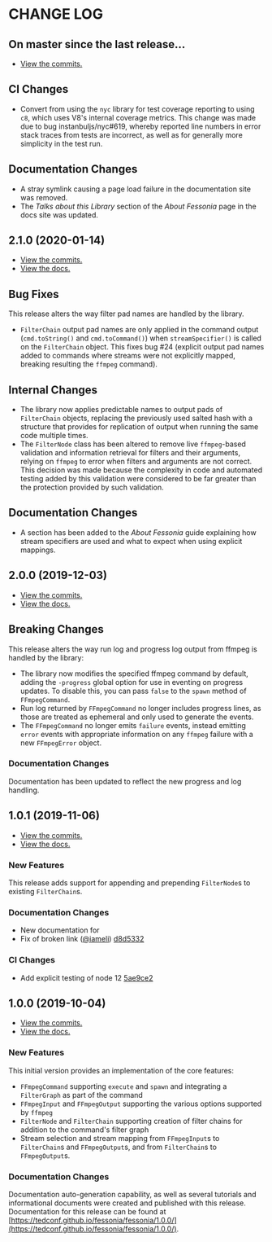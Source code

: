 # CHANGE LOG

## On master since the last release...

* [View the commits.](https://github.com/tedconf/fessonia/compare/2.1.0...master)

## CI Changes

* Convert from using the `nyc` library for test coverage reporting to using `c8`, which uses V8's internal coverage metrics. This change was made due to bug instanbuljs/nyc#619, whereby reported line numbers in error stack traces from tests are incorrect, as well as for generally more simplicity in the test run. 

## Documentation Changes

* A stray symlink causing a page load failure in the documentation site was removed.
* The _Talks about this Library_ section of the _About Fessonia_ page in the docs site was updated.

## 2.1.0 (2020-01-14)

* [View the commits.](https://github.com/tedconf/fessonia/compare/2.0.0...2.1.0)
* [View the docs.](https://tedconf.github.io/fessonia/fessonia/2.1.0/)

## Bug Fixes

This release alters the way filter pad names are handled by the library.

* `FilterChain` output pad names are only applied in the command output (`cmd.toString()` and `cmd.toCommand()`) when `streamSpecifier()` is called on the `FilterChain` object. This fixes bug #24 (explicit output pad names added to commands where streams were not explicitly mapped, breaking resulting the `ffmpeg` command).

## Internal Changes

* The library now applies predictable names to output pads of `FilterChain` objects, replacing the previously used salted hash with a structure that provides for replication of output when running the same code multiple times.
* The `FilterNode` class has been altered to remove live `ffmpeg`-based validation and information retrieval for filters and their arguments, relying on `ffmpeg` to error when filters and arguments are not correct. This decision was made because the complexity in code and automated testing added by this validation were considered to be far greater than the protection provided by such validation.

## Documentation Changes

* A section has been added to the *About Fessonia* guide explaining how stream specifiers are used and what to expect when using explicit mappings.

## 2.0.0 (2019-12-03)

* [View the commits.](https://github.com/tedconf/fessonia/compare/1.0.1...2.0.0)
* [View the docs.](https://tedconf.github.io/fessonia/fessonia/2.0.0/)

## Breaking Changes

This release alters the way run log and progress log output from ffmpeg is handled by the library:

* The library now modifies the specified ffmpeg command by default, adding the `-progress` global option for use in eventing on progress updates. To disable this, you can pass `false` to the `spawn` method of `FFmpegCommand`.
* Run log returned by `FFmpegCommand` no longer includes progress lines, as those are treated as ephemeral and only used to generate the events.
* The `FFmpegCommand` no longer emits `failure` events, instead emitting `error` events with appropriate information on any `ffmpeg` failure with a new `FFmpegError` object.

### Documentation Changes

Documentation has been updated to reflect the new progress and log handling.

## 1.0.1 (2019-11-06)

* [View the commits.](https://github.com/tedconf/fessonia/compare/1.0.0...1.0.1)
* [View the docs.](https://tedconf.github.io/fessonia/fessonia/1.0.1/)

### New Features

This release adds support for appending and prepending `FilterNode`s to existing `FilterChain`s.

### Documentation Changes

* New documentation for 
* Fix of broken link ([@iameli](https://github.com/iameli)) [d8d5332](https://github.com/tedconf/fessonia/commit/d8d5332603ba0c95fa243ac1dd770126dd75512c)

### CI Changes

* Add explicit testing of node 12 [5ae9ce2](https://github.com/tedconf/fessonia/commit/5ae9ce2cceb38774d57b18c8135afb6faf6cda38)

## 1.0.0 (2019-10-04)

* [View the commits.](https://github.com/tedconf/fessonia/commits/e9c0b425321c172f0a5f56346985f34a827138d0)
* [View the docs.](https://tedconf.github.io/fessonia/fessonia/1.0.0/)

### New Features

This initial version provides an implementation of the core features:

* `FFmpegCommand` supporting `execute` and `spawn` and integrating a `FilterGraph` as part of the command
* `FFmpegInput` and `FFmpegOutput` supporting the various options supported by `ffmpeg`
* `FilterNode` and `FilterChain` supporting creation of filter chains for addition to the command's filter graph
* Stream selection and stream mapping from `FFmpegInput`s to `FilterChain`s and `FFmpegOutput`s, and from `FilterChain`s to `FFmpegOutput`s.

### Documentation Changes

Documentation auto-generation capability, as well as several tutorials and informational documents were created and published with this release. Documentation for this release can be found at [https://tedconf.github.io/fessonia/fessonia/1.0.0/](https://tedconf.github.io/fessonia/fessonia/1.0.0/).
